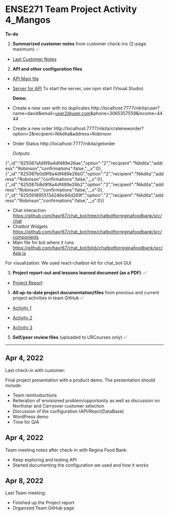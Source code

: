 # ENSE271 Team Project Activity 4_Mangos

**To-do**
1. **Summarized customer notes** from customer check-ins (2-page maximum) ✅ 

- [Last Customer Notes](https://github.com/havr67/mangosense271/blob/activity_4/ENSE271%20Group%20Project-check%20in%20Apr%204.pdf) 

2. **API and other configuration files**

- [API Main file](https://github.com/havr67/mangosense271/blob/test_branch/app/controllers/nikita.js)
- [Server for API](https://github.com/havr67/mangosense271/blob/test_branch/)
To start the server, use npm start (Visual Studio)

  **Demo:**

- Create a new user with no duplicates http://localhost:7777/nikita/user?name=david&email=user2@user.com&phone=3065357559&income=4444
- Create a new order http://localhost:7777/nikita/crateneworder?option=2&recipient=Nikdita&address=Robinson
- Order Status http://localhost:7777/nikita/getorder
  
    Outputs:
   
{"_id":"625087afd9f8a4df489e26ae","option":"2","recipient":"Nikdita","address":"Robinson","confirmations":false,"__v":0},       {"_id":"625087b0d9f8a4df489e26b0","option":"2","recipient":"Nikdita","address":"Robinson","confirmations":false,"__v":0},{"_id":"625087b8d9f8a4df489e26b2","option":"2","recipient":"Nikdita","address":"Robinson","confirmations":false,"__v":0},{"_id":"6250918955134246e94d269f","option":"2","recipient":"Nikdita","address":"Robinson","confirmations":false,"__v":0}]


- Chat interaction https://github.com/havr67/chat_bot/tree/chatbotforreginafoodbank/src/chat
- Chatbot Widgets https://github.com/havr67/chat_bot/tree/chatbotforreginafoodbank/src/components
- Main file for bot where it runs https://github.com/havr67/chat_bot/blob/chatbotforreginafoodbank/src/App.js

For visualization: We used react-chatbot-kit for chat_bot GUI

3. **Project report-out and lessons learned document (as a PDF)**. ✅ 

- [Project Report](https://github.com/havr67/mangosense271/blob/activity_4/ENSE271_Team%20Mangos%20Project%20Report.pdf)
5. **All up-to-date project documentation/files** from previous and current project activities in team GitHub ✅

- [Activity 1](https://github.com/havr67/mangosense271/tree/activity_1)  

- [Activity 2](https://github.com/havr67/mangosense271/tree/activity_2) 

- [Activity 3](https://github.com/havr67/mangosense271/tree/activity_3) 
5. **Self/peer review files** (uploaded to URCourses only) ✅ 
***

## Apr 4, 2022
Last check-in with customer:

Final project presentation with a product demo. The presentation should include:
- Team reintroductions
- Reiteration of envisioned problem/opportunity as well as discussion on Northstar and Carryover customer selection
- Discussion of the configuration (API/React/DataBase)
- WordPress demo
- Time for Q/A


## Apr 4, 2022
Team meeting notes after check-in with Regina Food Bank:
- Keep exploring and testing API
- Started documenting the configuration we used and how it works

## Apr 8, 2022
Last Team meeting:
- Finished up the Project report
- Organized Team GitHub page

